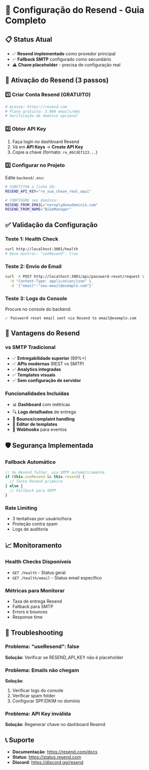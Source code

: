 # 🚀 Configuração do Resend - Guia Completo

## 📋 Status Atual
- ✅ **Resend implementado** como provedor principal
- ✅ **Fallback SMTP** configurado como secundário  
- ⚠️ **Chave placeholder** - precisa de configuração real

## 🔧 Ativação do Resend (3 passos)

### 1️⃣ Criar Conta Resend (GRATUITO)
```bash
# Acesse: https://resend.com
# Plano gratuito: 3.000 emails/mês
# Verificação de domínio opcional
```

### 2️⃣ Obter API Key
1. Faça login no dashboard Resend
2. Vá em **API Keys** → **Create API Key**
3. Copie a chave (formato: `re_AbCdEf123...`)

### 3️⃣ Configurar no Projeto
Edite `backend/.env`:
```bash
# SUBSTITUA a linha 20:
RESEND_API_KEY="re_sua_chave_real_aqui"

# CONFIGURE seu domínio:
RESEND_FROM_EMAIL="noreply@seudominio.com"
RESEND_FROM_NAME="BikeManager"
```

## ✅ Validação da Configuração

### Teste 1: Health Check
```bash
curl http://localhost:3001/health
# Deve mostrar: "useResend": true
```

### Teste 2: Envio de Email
```bash
curl -X POST http://localhost:3001/api/password-reset/request \
  -H "Content-Type: application/json" \
  -d '{"email":"seu-email@exemplo.com"}'
```

### Teste 3: Logs do Console
Procure no console do backend:
```
✅ Password reset email sent via Resend to email@exemplo.com
```

## 🎯 Vantagens do Resend

### vs SMTP Tradicional
- ✅ **Entregabilidade superior** (99%+)
- ✅ **APIs modernas** (REST vs SMTP)
- ✅ **Analytics integradas**
- ✅ **Templates visuais**
- ✅ **Sem configuração de servidor**

### Funcionalidades Incluídas
- 📊 **Dashboard** com métricas
- 🔍 **Logs detalhados** de entrega
- 📧 **Bounce/complaint handling**
- 🎨 **Editor de templates**
- 🔗 **Webhooks** para eventos

## 🛡️ Segurança Implementada

### Fallback Automático
```typescript
// Se Resend falhar, usa SMTP automaticamente
if (this.useResend && this.resend) {
  // Tenta Resend primeiro
} else {
  // Fallback para SMTP
}
```

### Rate Limiting
- 3 tentativas por usuário/hora
- Proteção contra spam
- Logs de auditoria

## 📈 Monitoramento

### Health Checks Disponíveis
- `GET /health` - Status geral
- `GET /health/email` - Status email específico

### Métricas para Monitorar
- Taxa de entrega Resend
- Fallback para SMTP
- Errors e bounces
- Response time

## 🚨 Troubleshooting

### Problema: "useResend": false
**Solução**: Verificar se RESEND_API_KEY não é placeholder

### Problema: Emails não chegam  
**Solução**: 
1. Verificar logs do console
2. Verificar spam folder
3. Configurar SPF/DKIM no domínio

### Problema: API Key inválida
**Solução**: Regenerar chave no dashboard Resend

## 📞 Suporte

- **Documentação**: https://resend.com/docs
- **Status**: https://status.resend.com
- **Discord**: https://discord.gg/resend